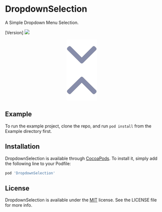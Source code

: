 # DropdownSelection
A Simple Dropdown Menu Selection.
<p align= "left">
[Version]
<img src='https://img.shields.io/cocoapods/v/DropdownSelection.svg?style=flat'>
</p>
<p align= "center">
<img src='https://github.com/stevenpho/DropdownSelection/blob/master/DropdownSelection/Assets/DropDownSelection.xcassets/Logo.imageset/Logo.png'>
</p>
<!--[![CI Status](https://img.shields.io/travis/Steven Lee/DropdownSelection.svg?style=flat)](https://travis-ci.org/Steven Lee/DropdownSelection)
[![Version](https://img.shields.io/cocoapods/v/DropdownSelection.svg?style=flat)](https://cocoapods.org/pods/DropdownSelection)
[![License](https://img.shields.io/cocoapods/l/DropdownSelection.svg?style=flat)](https://cocoapods.org/pods/DropdownSelection)
[![Platform](https://img.shields.io/cocoapods/p/DropdownSelection.svg?style=flat)](https://cocoapods.org/pods/DropdownSelection)-- !-->

## Example

To run the example project, clone the repo, and run `pod install` from the Example directory first.

<!--## Requirements-->

## Installation

DropdownSelection is available through [CocoaPods](https://cocoapods.org). To install
it, simply add the following line to your Podfile:

```ruby
pod 'DropdownSelection'
```

<!--## Author-->

<!--Steven, a1231233434@gmail.com !-->

## License

DropdownSelection is available under the [MIT](https://github.com/stevenpho/DropdownSelection/blob/master/LICENSE) license. See the LICENSE file for more info.
